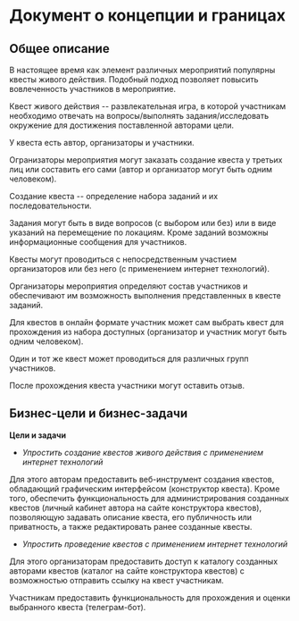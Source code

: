 # Документ о концепции и границах

## Общее описание
В настоящее время как элемент различных мероприятий популярны квесты живого действия. Подобный подход позволяет повысить вовлеченность участников в мероприятие.

Квест живого действия -- развлекательная игра, в которой участникам необходимо отвечать на вопросы/выполнять задания/исследовать окружение для достижения поставленной авторами цели.

У квеста есть автор, организаторы и участники.

Огранизаторы мероприятия могут заказать создание квеста у третьих лиц или составить его сами (автор и организатор могут быть одним человеком).

Создание квеста -- определение набора заданий и их последовательности.

Задания могут быть в виде вопросов (с выбором или без) или в виде указаний на перемещение по локациям. Кроме заданий возможны информационные сообщения для участников.

Квесты могут проводиться с непосредственным участием организаторов или без него (с применением интернет технологий).

Организаторы мероприятия определяют состав участников и обеспечивают им возможность выполнения представленных в квесте заданий.

Для квестов в онлайн формате участник может сам выбрать квест для прохождения из набора доступных (организатор и участник могут быть одним человеком). 

Один и тот же квест может проводиться для различных групп участников.

После прохождения квеста участники могут оставить отзыв.

## Бизнес-цели и бизнес-задачи

**Цели и задачи**

- *Упростить создание квестов живого действия с применением интернет технологий*

Для этого авторам предоставить веб-инструмент создания квестов, обладающий графическим интерфейсом (конструктор квеста). Кроме того, обеспечить функциональность для администрирования созданных квестов (личный кабинет автора на сайте конструктора квестов), позволяющую задавать описание квеста, его публичность или приватность, а также редактировать ранее созданные квесты. 

- *Упростить проведение квестов с применением интернет технологий*

Для этого организаторам предоставить доступ к каталогу созданных авторами квестов (каталог на сайте конструктора квестов) с возможностью отправить ссылку на квест участникам.

Участникам предоставить функциональность для прохождения и оценки выбранного квеста (телеграм-бот).

